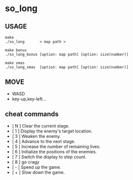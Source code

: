 # so_long

## USAGE
```
make
./so_long       < map path >

make bonus
./so_long_bonus [option: map path] [option: size(number)]

make xmas
./so_long_xmas  [option: map path] [option: size(number)]
```
## MOVE
- WASD
- key-up,key-left...

## cheat commands
- [ N ] Clear the current stage.
- [ 1 ] Display the enemy's target location.
- [ 3 ] Weaken the enemy.
- [ 4 ] Advance to the next stage.
- [ 5 ] Increase the number of remaining lives.
- [ 6 ] Initialize the positions of the enemies.
- [ 7 ] Switch the display to step count.
- [ 8 ] go cragy
- [ - ] Speed up the game.
- [ + ] Slow down the game.
